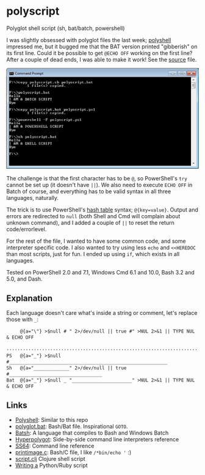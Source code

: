 # polyscript
Polyglot shell script (sh, bat/batch, powershell)

I was slightly obsessed with polyglot files the last week; [polyshell](https://github.com/llamasoft/polyshell) impressed me, but it bugged me that the BAT version printed "gibberish" on its first line. Could it be possible to get `@ECHO OFF` working on the first line? After a couple of dead ends, I was able to make it work! See the [source](polyscript.sh) file.

![Polyscript on Windows](https://github.com/tingstad/polyscript/blob/main/polyscript.png)

The challenge is that the first character has to be `@`, so PowerShell's `try` cannot be set up (it doesn't have `||`). We also need to execute `ECHO OFF` in Batch of course, and everything has to be valid syntax in all three languages, naturally.

The trick is to use PowerShell's [hash table](https://docs.microsoft.com/en-us/powershell/module/microsoft.powershell.core/about/about_hash_tables?view=powershell-5.1) syntax; `@{key=value}`. Output and errors are redirected to `null` (both Shell and Cmd will complain about unknown command), and I added a couple of `||` to reset the return code/errorlevel.

For the rest of the file, I wanted to have some common code, and some interpreter specific code. I also wanted to try using less `echo` and `<<HEREDOC` than most scripts, just for fun. I ended up using `if`, which exists in all languages.

Tested on PowerShell 2.0 and 7.1, Windows Cmd 6.1 and 10.0, Bash 3.2 and 5.0, and Dash.

## Explanation

Each language doesn't care what's inside a string or comment, let's replace those with `_`:

```
     @{a="\"} >$null # " 2>/dev/null || true #" >NUL 2>&1 || TYPE NUL & ECHO OFF
     ···········································································
PS   @{a="_"} >$null #__________________________________________________________
Sh   @{a="_____________" 2>/dev/null || true #__________________________________
Bat  @{a="_"} >$null _ "______________________" >NUL 2>&1 || TYPE NUL & ECHO OFF

```

## Links

* [Polyshell](https://github.com/llamasoft/polyshell): Similar to this repo
* [polyglot.bat](https://gist.github.com/prail/24acc95908e581722c0e9df5795180f6): Bash/Bat file. Inspirational `GOTO`.
* [Batsh](https://github.com/batsh-dev-team/Batsh): A language that compiles to Bash and Windows Batch
* [Hyperpolygot](https://hyperpolyglot.org/shell): Side-by-side command line interpreters reference
* [SS64](https://ss64.com/): Command line reference
* [printimage.c](https://gist.github.com/jart/7428b2b955dfd6eff7b6d31e00414508): Bash/C file, I like `/*bin/echo '` :)
* [script.clj](https://gist.github.com/ericnormand/6bb4562c4bc578ef223182e3bb1e72c5) Clojure shell script
* [Writing a](https://nkanaev.com/posts/polyglot/) Python/Ruby script
